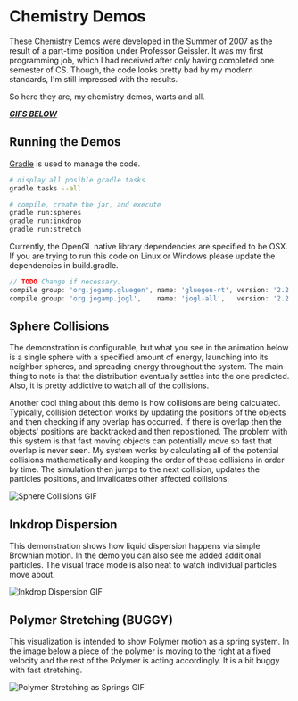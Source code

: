Chemistry Demos
===============

These Chemistry Demos were developed in the Summer of 2007 as the result of a
part-time position under Professor Geissler.  It was my first programming job,
which I had received after only having completed one semester of CS.  Though,
the code looks pretty bad by my modern standards, I'm still impressed with the
results.

So here they are, my chemistry demos, warts and all.

[***GIFS BELOW***][gifs_url]

Running the Demos
-----------------

[Gradle][gradle_url] is used to manage the code.

```bash
# display all posible gradle tasks
gradle tasks --all

# compile, create the jar, and execute
gradle run:spheres
gradle run:inkdrop
gradle run:stretch
```

Currently, the OpenGL native library dependencies are specified to be OSX.
If you are trying to run this code on Linux or Windows please update the
dependencies in build.gradle.

```groovy
// TODO Change if necessary.
compile group: 'org.jogamp.gluegen', name: 'gluegen-rt', version: '2.2.4', classifier: 'natives-macosx-universal'
compile group: 'org.jogamp.jogl',    name: 'jogl-all',   version: '2.2.4', classifier: 'natives-macosx-universal'
```


Sphere Collisions
-----------------

The demonstration is configurable, but what you see in the animation below is a single sphere with a specified
amount of energy, launching into its neighbor spheres, and spreading energy throughout the system.  The main
thing to note is that the distribution eventually settles into the one predicted.  Also, it is pretty addictive
to watch all of the collisions.

Another cool thing about this demo is how collisions are being calculated.  Typically, collision detection works
by updating the positions of the objects and then checking if any overlap has occurred.  If there is overlap then
the objects' positions are backtracked and then repositioned.  The problem with this system is that fast moving
objects can potentially move so fast that overlap is never seen.  My system works by calculating all of the potential
collisions mathematically and keeping the order of these collisions in order by time.  The simulation then jumps
to the next collision, updates the particles positions, and invalidates other affected collisions.

![Sphere Collisions GIF][spheres_gif]


Inkdrop Dispersion
------------------

This demonstration shows how liquid dispersion happens via simple Brownian motion.  In the demo you can also see
me added additional particles.  The visual trace mode is also neat to watch individual particles move about.

![Inkdrop Dispersion GIF][inkdrop_gif]


Polymer Stretching (BUGGY)
-------------------------------

This visualization is intended to show Polymer motion as a spring system.  In the image below a piece of the polymer
is moving to the right at a fixed velocity and the rest of the Polymer is acting accordingly.  It is a bit buggy with
fast stretching.

![Polymer Stretching as Springs GIF][stretch_gif]


[gifs_url]: https://github.com/esiegel/chem_demos#sphere-collisions
[gradle_url]: http://www.gradle.org/
[spheres_gif]: http://giant.gfycat.com/ImpossibleSkeletalGossamerwingedbutterfly.gif
[inkdrop_gif]: http://giant.gfycat.com/SarcasticFrailAsianwaterbuffalo.gif 
[stretch_gif]: http://fat.gfycat.com/TartAbsoluteAmbushbug.gif 
